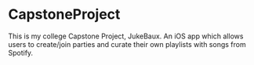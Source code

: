 # CapstoneProject
This is my college Capstone Project, JukeBaux. An iOS app which allows users to create/join parties and curate their own playlists with songs from Spotify. 
